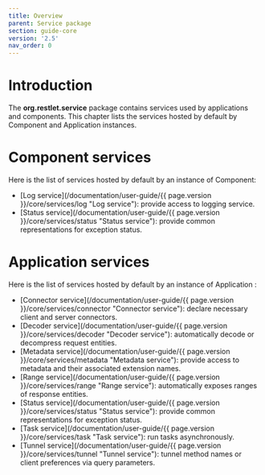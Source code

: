 ```yaml
---
title: Overview
parent: Service package
section: guide-core
version: '2.5'
nav_order: 0
---
```

# Introduction

The **org.restlet.service** package contains services used by
applications and components. This chapter lists the services hosted by
default by Component and Application instances.

# Component services

Here is the list of services hosted by default by an instance of
Component:

-   [Log service](/documentation/user-guide/{{ page.version }}/core/services/log "Log service"): provide access to logging service.
-   [Status service](/documentation/user-guide/{{ page.version }}/core/services/status "Status service"): provide common representations for exception status.

# Application services

Here is the list of services hosted by default by an instance of
Application :

-   [Connector service](/documentation/user-guide/{{ page.version }}/core/services/connector "Connector service"): declare necessary client and server connectors.
-   [Decoder service](/documentation/user-guide/{{ page.version }}/core/services/decoder "Decoder service"): automatically decode or decompress request entities.
-   [Metadata service](/documentation/user-guide/{{ page.version }}/core/services/metadata "Metadata service"): provide access to metadata and their associated extension names.
-   [Range service](/documentation/user-guide/{{ page.version }}/core/services/range "Range service"): automatically exposes ranges of response entities.
-   [Status service](/documentation/user-guide/{{ page.version }}/core/services/status "Status service"): provide common representations for exception status.
-   [Task service](/documentation/user-guide/{{ page.version }}/core/services/task "Task service"): run tasks asynchronously.
-   [Tunnel service](/documentation/user-guide/{{ page.version }}/core/services/tunnel "Tunnel service"): tunnel method names or client preferences via query parameters.

